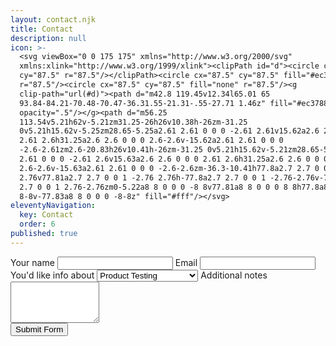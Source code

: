 ```yaml
---
layout: contact.njk
title: Contact
description: null
icon: >-
  <svg viewBox="0 0 175 175" xmlns="http://www.w3.org/2000/svg"
  xmlns:xlink="http://www.w3.org/1999/xlink"><clipPath id="d"><circle cx="87.5"
  cy="87.5" r="87.5"/></clipPath><circle cx="87.5" cy="87.5" fill="#ec3788"
  r="87.5"/><circle cx="87.5" cy="87.5" fill="none" r="87.5"/><g
  clip-path="url(#d)"><path d="m42.8 119.45v12.34l65.01 65
  93.84-84.21-70.48-70.47-36.31.55-21.31-.55-27.71 1.46z" fill="#ec3788"
  opacity=".5"/></g><path d="m56.25
  113.54v5.21h62v-5.21zm31.25-26h26v10.38h-26zm-31.25
  0v5.21h15.62v-5.25zm28.65-5.25a2.61 2.61 0 0 0 -2.61 2.61v15.62a2.6 2.6 0 0 0
  2.61 2.6h31.25a2.6 2.6 0 0 0 2.6-2.6v-15.62a2.61 2.61 0 0 0
  -2.6-2.61zm2.6-20.83h26v10.41h-26zm-31.25 0v5.21h15.62v-5.21zm28.65-5.21a2.61
  2.61 0 0 0 -2.61 2.6v15.63a2.6 2.6 0 0 0 2.61 2.6h31.25a2.6 2.6 0 0 0
  2.6-2.6v-15.63a2.61 2.61 0 0 0 -2.6-2.6zm-36.3-10.41h77.8a2.7 2.7 0 0 1 2.76
  2.76v77.81a2.7 2.7 0 0 1 -2.76 2.76h-77.8a2.7 2.7 0 0 1 -2.76-2.76v-77.81a2.7
  2.7 0 0 1 2.76-2.76zm0-5.22a8 8 0 0 0 -8 8v77.81a8 8 0 0 0 8 8h77.8a8 8 0 0 0
  8-8v-77.83a8 8 0 0 0 -8-8z" fill="#fff"/></svg>
eleventyNavigation:
  key: Contact
  order: 6
published: true
---
```


<div class="kwes-form">
  <form id="contact" class="contact-form" action="https://kwes.io/api/foreign/forms/If7bzJl8DlksPtB72Yrb" method="POST" data-kw-mode="test">
    <label for="name">Your name</label>
    <input type="text" id="name" name="Name" />
    <label for="email">Email</label>
    <input type="email" id="email" name="Email" rules="email" />
    <label for="about">You'd like info about</label>
    <select id="about" name="About">
      <option value="Product Testing">Product Testing</option>
      <option value="Accessibility Consulting">Accessibility Consulting</option>
      <option value="Accessibility Training">Accessibility Training</option>
      <option value="Other">Other</option>
    </select>
    <label for="notes">Additional notes</label>
    <textarea id="notes" cols="15" rows="4" name="Additional Notes"></textarea>
    <div>
      <input type="submit" class="btn" value="Submit Form" />
    </div>
  </form>
</div>
